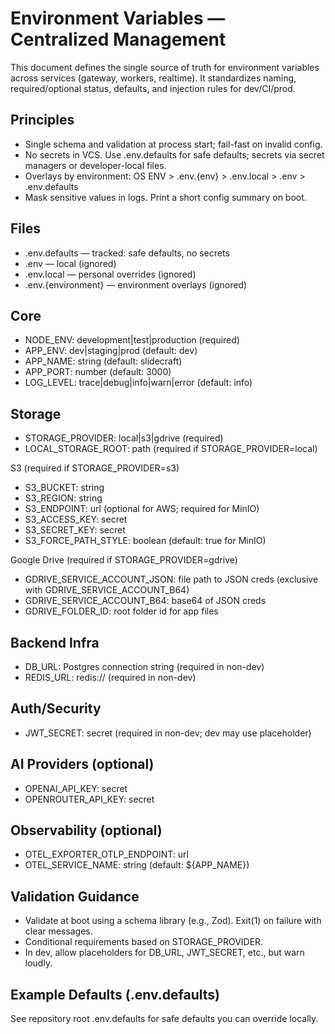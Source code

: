 # Environment Variables — Centralized Management

This document defines the single source of truth for environment variables across services (gateway, workers, realtime). It standardizes naming, required/optional status, defaults, and injection rules for dev/CI/prod.

## Principles
- Single schema and validation at process start; fail-fast on invalid config.
- No secrets in VCS. Use .env.defaults for safe defaults; secrets via secret managers or developer-local files.
- Overlays by environment: OS ENV > .env.{env} > .env.local > .env > .env.defaults
- Mask sensitive values in logs. Print a short config summary on boot.

## Files
- .env.defaults — tracked: safe defaults, no secrets
- .env — local (ignored)
- .env.local — personal overrides (ignored)
- .env.{environment} — environment overlays (ignored)

## Core
- NODE_ENV: development|test|production (required)
- APP_ENV: dev|staging|prod (default: dev)
- APP_NAME: string (default: slidecraft)
- APP_PORT: number (default: 3000)
- LOG_LEVEL: trace|debug|info|warn|error (default: info)

## Storage
- STORAGE_PROVIDER: local|s3|gdrive (required)
- LOCAL_STORAGE_ROOT: path (required if STORAGE_PROVIDER=local)

S3 (required if STORAGE_PROVIDER=s3)
- S3_BUCKET: string
- S3_REGION: string
- S3_ENDPOINT: url (optional for AWS; required for MinIO)
- S3_ACCESS_KEY: secret
- S3_SECRET_KEY: secret
- S3_FORCE_PATH_STYLE: boolean (default: true for MinIO)

Google Drive (required if STORAGE_PROVIDER=gdrive)
- GDRIVE_SERVICE_ACCOUNT_JSON: file path to JSON creds (exclusive with GDRIVE_SERVICE_ACCOUNT_B64)
- GDRIVE_SERVICE_ACCOUNT_B64: base64 of JSON creds
- GDRIVE_FOLDER_ID: root folder id for app files

## Backend Infra
- DB_URL: Postgres connection string (required in non-dev)
- REDIS_URL: redis:// (required in non-dev)

## Auth/Security
- JWT_SECRET: secret (required in non-dev; dev may use placeholder)

## AI Providers (optional)
- OPENAI_API_KEY: secret
- OPENROUTER_API_KEY: secret

## Observability (optional)
- OTEL_EXPORTER_OTLP_ENDPOINT: url
- OTEL_SERVICE_NAME: string (default: ${APP_NAME})

## Validation Guidance
- Validate at boot using a schema library (e.g., Zod). Exit(1) on failure with clear messages.
- Conditional requirements based on STORAGE_PROVIDER.
- In dev, allow placeholders for DB_URL, JWT_SECRET, etc., but warn loudly.

## Example Defaults (.env.defaults)
See repository root .env.defaults for safe defaults you can override locally.

